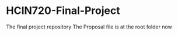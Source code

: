 ﻿# HCIN720-Final-Project
The final project repository 
The Proposal file is at the root folder now


